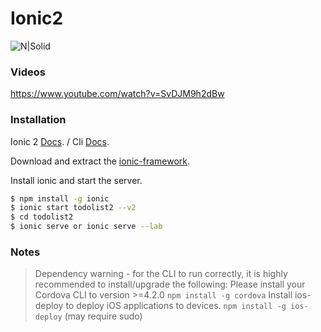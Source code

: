 # Ionic2

![N|Solid](https://upload.wikimedia.org/wikipedia/commons/thumb/d/d1/Ionic_Logo.svg/120px-Ionic_Logo.svg.png)

### Videos

https://www.youtube.com/watch?v=SvDJM9h2dBw

### Installation

Ionic 2 [Docs](http://ionicframework.com/docs/v2/). /
Cli [Docs](http://ionicframework.com/docs/v2/cli/).

Download and extract the [ionic-framework](http://ionicframework.com/docs/v2/getting-started/installation/).

Install ionic and start the server.

```sh
$ npm install -g ionic
$ ionic start todolist2 --v2
$ cd todolist2
$ ionic serve or ionic serve --lab
```


### Notes

> Dependency warning - for the CLI to run correctly,
> it is highly recommended to install/upgrade the following:
> Please install your Cordova CLI to version  >=4.2.0 `npm install -g cordova`
> Install ios-deploy to deploy iOS applications to devices.  `npm install -g ios-deploy` (may require sudo)

